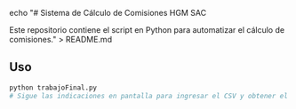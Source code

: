 echo "# Sistema de Cálculo de Comisiones HGM SAC

Este repositorio contiene el script en Python para automatizar el cálculo de comisiones." > README.md
## Uso  
```bash
python trabajoFinal.py  
# Sigue las indicaciones en pantalla para ingresar el CSV y obtener el reporte de comisiones  
